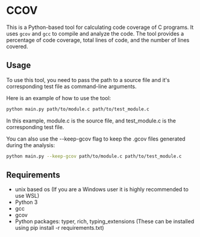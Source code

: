 # CCOV

This is a Python-based tool for calculating code coverage of C programs. It uses `gcov` and `gcc` to compile and analyze the code. The tool provides a percentage of code coverage, total lines of code, and the number of lines covered.

## Usage

To use this tool, you need to pass the path to a source file and it's corresponding test file as command-line arguments.

Here is an example of how to use the tool:

```bash
python main.py path/to/module.c path/to/test_module.c
```

In this example, module.c is the source file, and test_module.c is the corresponding test file.

You can also use the --keep-gcov flag to keep the .gcov files generated during the analysis:

```bash
python main.py --keep-gcov path/to/module.c path/to/test_module.c
```

## Requirements
- unix based os (If you are a Windows user it is highly recommended to use WSL)
- Python 3
- gcc
- gcov
- Python packages: typer, rich, typing_extensions (These can be installed using pip install -r requirements.txt)
